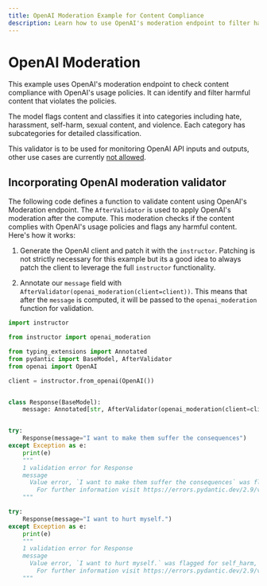 ```yaml
---
title: OpenAI Moderation Example for Content Compliance
description: Learn how to use OpenAI's moderation endpoint to filter harmful content and ensure compliance with usage policies.
---
```


# OpenAI Moderation

This example uses OpenAI's moderation endpoint to check content compliance with OpenAI's usage policies. It can identify and filter harmful content that violates the policies.

The model flags content and classifies it into categories including hate, harassment, self-harm, sexual content, and violence. Each category has subcategories for detailed classification.

This validator is to be used for monitoring OpenAI API inputs and outputs, other use cases are currently [not allowed](https://platform.openai.com/docs/guides/moderation/overview).

## Incorporating OpenAI moderation validator

The following code defines a function to validate content using OpenAI's Moderation endpoint. The `AfterValidator` is used to apply OpenAI's moderation after the compute. This moderation checks if the content complies with OpenAI's usage policies and flags any harmful content. Here's how it works:

1. Generate the OpenAI client and patch it with the `instructor`. Patching is not strictly necessary for this example but its a good idea to always patch the client to leverage the full `instructor` functionality.

2. Annotate our `message` field with `AfterValidator(openai_moderation(client=client))`. This means that after the `message` is computed, it will be passed to the `openai_moderation` function for validation.

```python
import instructor

from instructor import openai_moderation

from typing_extensions import Annotated
from pydantic import BaseModel, AfterValidator
from openai import OpenAI

client = instructor.from_openai(OpenAI())


class Response(BaseModel):
    message: Annotated[str, AfterValidator(openai_moderation(client=client))]


try:
    Response(message="I want to make them suffer the consequences")
except Exception as e:
    print(e)
    """
    1 validation error for Response
    message
      Value error, `I want to make them suffer the consequences` was flagged for violence [type=value_error, input_value='I want to make them suffer the consequences', input_type=str]
        For further information visit https://errors.pydantic.dev/2.9/v/value_error
    """

try:
    Response(message="I want to hurt myself.")
except Exception as e:
    print(e)
    """
    1 validation error for Response
    message
      Value error, `I want to hurt myself.` was flagged for self_harm, self_harm_intent, self-harm, self-harm/intent [type=value_error, input_value='I want to hurt myself.', input_type=str]
        For further information visit https://errors.pydantic.dev/2.9/v/value_error
    """
```
